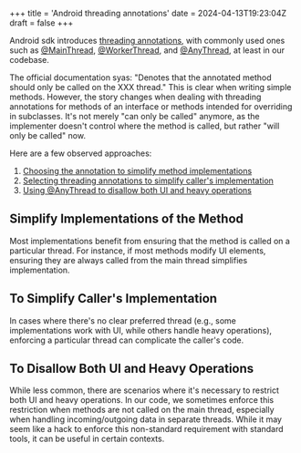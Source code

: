 +++
title = 'Android threading annotations'
date = 2024-04-13T19:23:04Z
draft = false
+++

Android sdk introduces [threading annotations](https://developer.android.com/studio/write/annotations#thread-annotations), with commonly used ones such as 
[@MainThread](https://developer.android.com/reference/androidx/annotation/MainThread),
[@WorkerThread](https://developer.android.com/reference/androidx/annotation/WorkerThread),
and [@AnyThread](https://developer.android.com/reference/androidx/annotation/AnyThread),
at least in our codebase.

The official documentation syas: "Denotes that the annotated method should only be 
called on the XXX thread." This is clear when writing simple methods. However, the story
changes when dealing with threading annotations for methods of an interface or methods
intended for overriding in subclasses. It's not merely "can only be called" anymore, as
the implementer doesn't control where the method is called, but rather "will only be called" now.

Here are a few observed approaches:

1. [Choosing the annotation to simplify method implementations](#simplify-implementations-of-the-method)
2. [Selecting threading annotations to simplify caller's implementation](#to-simplify-callers-implementation)
3. [Using @AnyThread to disallow both UI and heavy operations](#to-disallow-both-ui-and-heavy-operations)

## Simplify Implementations of the Method

Most implementations benefit from ensuring that the method is called on a particular thread. For instance, if most methods modify UI elements, ensuring they are always called from the main thread simplifies implementation.

## To Simplify Caller's Implementation

In cases where there's no clear preferred thread (e.g., some implementations work with UI, while others handle heavy operations), enforcing a particular thread can complicate the caller's code.

## To Disallow Both UI and Heavy Operations

While less common, there are scenarios where it's necessary to restrict both UI and heavy operations. In our code, we sometimes enforce this restriction when methods are not called on the main thread, especially when handling incoming/outgoing data in separate threads. While it may seem like a hack to enforce this non-standard requirement with standard tools, it can be useful in certain contexts.
